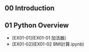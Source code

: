 ## 00 Introduction
## 01 Python Overview
- [EX01-01](EX01-01 加法器)
- [EX01-02](EX01-02 BMI計算.ipynb)
  
